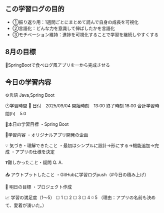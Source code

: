 ## この学習ログの目的
* ①振り返り用：1週間ごとにまとめて読んで自身の成長を可視化
* ②言語化：どんな力を意識して伸ばしたかを言語化
* ③モチベーション維持：進捗を可視化することで学習を継続しやすくする

## 8月の目標
📝SpringBootで食べログ風アプリを一から完成させる

## 今日の学習内容
⚙️言語 Java,Spring Boot

🕐学習時間
📅 日付　2025/09/04
開始時刻　13:00
終了時刻  18:00
合計学習時間(h)　5.0

🎯本日の学習目標
・Spring Boot

📝学習内容
・オリジナルアプリ開発の企画

💡 気づき・理解できたこと
・最初はシンプルに設計→形にする→機能追加→完成
・アプリの仕様を決定

❓難しかったこと・疑問
Q. 
A. 

📤 アウトプットしたこと
・GitHubに学習ログpush（#今日の積み上げ）

🌱 明日の目標
・プロジェクト作成

📈 学習の満足度（1〜5）
☐ 1 ☐ 2 ☐ 3 ☐ 4 ◽️ 5
（理由：アプリの名前も決めて、愛着が湧いた。）